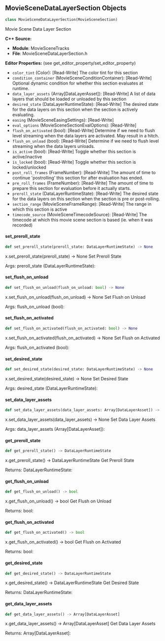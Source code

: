 ## MovieSceneDataLayerSection Objects

```python
class MovieSceneDataLayerSection(MovieSceneSection)
```

Movie Scene Data Layer Section

**C++ Source:**

- **Module**: MovieSceneTracks
- **File**: MovieSceneDataLayerSection.h

**Editor Properties:** (see get_editor_property/set_editor_property)

- ``color_tint`` (Color):  [Read-Write] The color tint for this section
- ``condition_container`` (MovieSceneConditionContainer):  [Read-Write] Optional dynamic condition for whether this section evaluates at runtime.
- ``data_layer_assets`` (Array[DataLayerAsset]):  [Read-Write] A list of data layers that should be loaded or unloaded by this section
- ``desired_state`` (DataLayerRuntimeState):  [Read-Write] The desired state for the data layers on this section when the section is actively evaluating.
- ``easing`` (MovieSceneEasingSettings):  [Read-Write]
- ``eval_options`` (MovieSceneSectionEvalOptions):  [Read-Write]
- ``flush_on_activated`` (bool):  [Read-Write] Determine if we need to flush level streaming when the data layers are activated. May result in a hitch.
- ``flush_on_unload`` (bool):  [Read-Write] Determine if we need to flush level streaming when the data layers unloads.
- ``is_active`` (bool):  [Read-Write] Toggle whether this section is active/inactive
- ``is_locked`` (bool):  [Read-Write] Toggle whether this section is locked/unlocked
- ``post_roll_frames`` (FrameNumber):  [Read-Write] The amount of time to continue 'postrolling' this section for after evaluation has ended.
- ``pre_roll_frames`` (FrameNumber):  [Read-Write] The amount of time to prepare this section for evaluation before it actually starts.
- ``preroll_state`` (DataLayerRuntimeState):  [Read-Write] The desired state for the data layers on this section when the section is pre or post-rolling.
- ``section_range`` (MovieSceneFrameRange):  [Read-Write] The range in which this section is active
- ``timecode_source`` (MovieSceneTimecodeSource):  [Read-Write] The timecode at which this movie scene section is based (ie. when it was recorded)

<a id="unreal.MovieSceneDataLayerSection.set_preroll_state"></a>

#### set_preroll_state

```python
def set_preroll_state(preroll_state: DataLayerRuntimeState) -> None
```

x.set_preroll_state(preroll_state) -> None
Set Preroll State

Args:
    preroll_state (DataLayerRuntimeState):

<a id="unreal.MovieSceneDataLayerSection.set_flush_on_unload"></a>

#### set_flush_on_unload

```python
def set_flush_on_unload(flush_on_unload: bool) -> None
```

x.set_flush_on_unload(flush_on_unload) -> None
Set Flush on Unload

Args:
    flush_on_unload (bool):

<a id="unreal.MovieSceneDataLayerSection.set_flush_on_activated"></a>

#### set_flush_on_activated

```python
def set_flush_on_activated(flush_on_activated: bool) -> None
```

x.set_flush_on_activated(flush_on_activated) -> None
Set Flush on Activated

Args:
    flush_on_activated (bool):

<a id="unreal.MovieSceneDataLayerSection.set_desired_state"></a>

#### set_desired_state

```python
def set_desired_state(desired_state: DataLayerRuntimeState) -> None
```

x.set_desired_state(desired_state) -> None
Set Desired State

Args:
    desired_state (DataLayerRuntimeState):

<a id="unreal.MovieSceneDataLayerSection.set_data_layer_assets"></a>

#### set_data_layer_assets

```python
def set_data_layer_assets(data_layer_assets: Array[DataLayerAsset]) -> None
```

x.set_data_layer_assets(data_layer_assets) -> None
Set Data Layer Assets

Args:
    data_layer_assets (Array[DataLayerAsset]):

<a id="unreal.MovieSceneDataLayerSection.get_preroll_state"></a>

#### get_preroll_state

```python
def get_preroll_state() -> DataLayerRuntimeState
```

x.get_preroll_state() -> DataLayerRuntimeState
Get Preroll State

Returns:
    DataLayerRuntimeState:

<a id="unreal.MovieSceneDataLayerSection.get_flush_on_unload"></a>

#### get_flush_on_unload

```python
def get_flush_on_unload() -> bool
```

x.get_flush_on_unload() -> bool
Get Flush on Unload

Returns:
    bool:

<a id="unreal.MovieSceneDataLayerSection.get_flush_on_activated"></a>

#### get_flush_on_activated

```python
def get_flush_on_activated() -> bool
```

x.get_flush_on_activated() -> bool
Get Flush on Activated

Returns:
    bool:

<a id="unreal.MovieSceneDataLayerSection.get_desired_state"></a>

#### get_desired_state

```python
def get_desired_state() -> DataLayerRuntimeState
```

x.get_desired_state() -> DataLayerRuntimeState
Get Desired State

Returns:
    DataLayerRuntimeState:

<a id="unreal.MovieSceneDataLayerSection.get_data_layer_assets"></a>

#### get_data_layer_assets

```python
def get_data_layer_assets() -> Array[DataLayerAsset]
```

x.get_data_layer_assets() -> Array[DataLayerAsset]
Get Data Layer Assets

Returns:
    Array[DataLayerAsset]:

<a id="unreal.MovieSceneDoubleSection"></a>